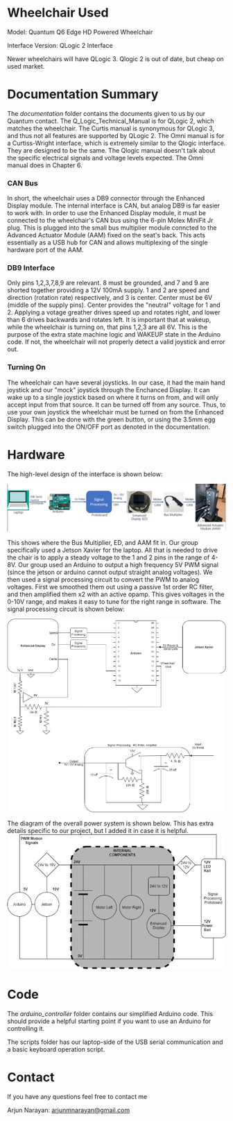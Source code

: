 # Wheelchair Used 
Model: Quantum Q6 Edge HD Powered Wheelchair

Interface Version: QLogic 2 Interface

Newer wheelchairs will have QLogic 3. Qlogic 2 is out of date, but cheap on used market.

# Documentation Summary

The _documentation_ folder contains the documents given to us by our Quantum contact.
The Q_Logic_Technical_Manual is for QLogic 2, which matches the wheelchair.
The Curtis manual is synonymous for QLogic 3, and thus not all features are supported by QLogic 2.
The Omni manual is for a Curtiss-Wright interface, which is extremely similar to the Qlogic interface.
They are designed to be the same. 
The Qlogic manual doesn't talk about the specific electrical signals and voltage levels expected.
The Omni manual does in Chapter 6.

### CAN Bus
In short, the wheelchair uses a DB9 connector through the Enhanced Display module.
The internal interface is CAN, but analog DB9 is far easier to work with.
In order to use the Enhanced Display module, it must be connected to the wheelchair's CAN bus using the 6-pin Molex MiniFit Jr plug.
This is plugged into the small bus multiplier module conncted to the Advanced Actuator Module (AAM) fixed on the seat's back.
This acts essentially as a USB hub for CAN and allows multiplexing of the single hardware port of the AAM. 

### DB9 Interface
Only pins 1,2,3,7,8,9 are relevant.
8 must be grounded, and 7 and 9 are shorted together providing a 12V 100mA supply.
1 and 2 are speed and direction (rotation rate) respectively, and 3 is center.
Center must be 6V (middle of the supply pins).
Center provides the "neutral" voltage for 1 and 2.
Applying a votage greather drives speed up and rotates right, and lower than 6 drives backwards and rotates left.
It is important that at wakeup, while the wheelchair is turning on, that pins 1,2,3 are all 6V. 
This is the purpose of the extra state machine logic and WAKEUP state in the Arduino code.
If not, the wheelchair will not properly detect a valid joystick and error out.

### Turning On
The wheelchair can have several joysticks. In our case, it had the main hand joystick and our "mock" joystick through the Enchanced Display.
It can wake up to a single joystick based on where it turns on from, and will only accept input from that source.
It can be turned off from any source.
Thus, to use your own joystick the wheelchair must be turned on from the Enhanced Display. 
This can be done with the green button, or using the 3.5mm egg switch plugged into the ON/OFF port as denoted in the documentation.


# Hardware

The high-level design of the interface is shown below:

![Interface](interface_pipeline.png)

This shows where the Bus Multiplier, ED, and AAM fit in. 
Our group specifically used a Jetson Xavier for the laptop.
All that is needed to drive the chair is to apply a steady voltage to the 1 and 2 pins in the range of 4-8V.
Our group used an Arduino to output a high frequency 5V PWM signal (since the jetson or arduino cannot output straight analog voltages).
We then used a signal processing circuit to convert the PWM to analog voltages.
First we smoothed them out using a passive 1st order RC filter, and then amplified them x2 with an active opamp. 
This gives voltages in the 0-10V range, and makes it easy to tune for the right range in software.
The signal processing circuit is shown below:

![Signal Processing](basic_circuit.png)


The diagram of the overall power system is shown below. This has extra details specific to our project, but I added it in case it is helpful.
![Main Electrical](main_electrical.png)

# Code

The _arduino\_controller_ folder contains our simplified Arduino code. 
This should provide a helpful starting point if you want to use an Arduino for controlling it.

The scripts folder has our laptop-side of the USB serial communication and a basic keyboard operation script.

# Contact

If you have any questions feel free to contact me

Arjun Narayan: arjunmnarayan@gmail.com

